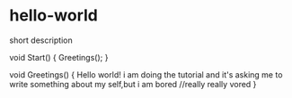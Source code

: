 # hello-world
short description

void Start()
{
Greetings();
}

void Greetings()
{
Hello world! i am doing the tutorial and it's asking me to write something about my self,but i am bored //really really vored
}
